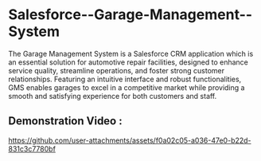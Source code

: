 # Salesforce--Garage-Management--System

The Garage Management System is a Salesforce CRM application which is an essential solution for automotive repair facilities, designed to enhance service quality, streamline operations, and foster strong customer relationships. Featuring an intuitive interface and robust functionalities, GMS enables garages to excel in a competitive market while providing a smooth and satisfying experience for both customers and staff.

## Demonstration Video :




https://github.com/user-attachments/assets/f0a02c05-a036-47e0-b22d-831c3c7780bf

